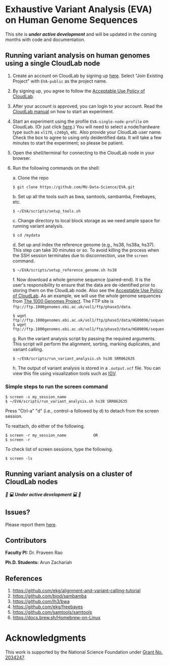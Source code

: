 # Exhaustive Variant Analysis (EVA) on Human Genome Sequences

This site is ***under active development*** and will be updated in the coming months with code and documentation.

## Running variant analysis on human genomes using a single CloudLab node

1. Create an account on CloudLab by signing up [here](https://cloudlab.us/signup.php).  Select "Join Existing Project" with `EVA-public` as the project name.
2. By signing up, you agree to follow the [Acceptable Use Policy of CloudLab](https://cloudlab.us/aup.php).
3. After your account is approved, you can login to your account. Read the [CloudLab manual](http://docs.cloudlab.us/) on how to start an experiment.
4. Start an experiment using the profile `EVA-single-node-profile` on CloudLab. (Or just click [here](https://www.cloudlab.us/p/8d74b0b9-bfd5-11ea-b1eb-e4434b2381fc).)
You will need to select a node/hardware type such as `xl170`, `c240g5`, etc. Also provide your CloudLab user name. Check the box to agree to using only deidentified data.
It will take a few minutes to start the experiment; so please be patient.

5. Open the shell/terminal for connecting to the CloudLab node in your browser.
6. Run the following commands on the shell:

    a. Clone the repo

       $ git clone https://github.com/MU-Data-Science/EVA.git

    b. Set up all the tools such as bwa, samtools, sambamba, Freebayes, etc.

       $ ~/EVA/scripts/setup_tools.sh

    c. Change directory to local block storage as we need ample space for running variant analysis.

       $ cd /mydata

    d. Set up and index the reference genome (e.g., hs38, hs38a, hs37). This step can take 30 minutes or so. To avoid killing the process when the SSH session terminates due to disconnection, use the `screen` command.

       $ ~/EVA/scripts/setup_reference_genome.sh hs38

    f. Now download a whole genome sequence (paired-end). It is the user's responsibility to ensure that the data are de-identified prior to storing them on the CloudLab node. Also see the [Acceptable Use Policy of CloudLab](https://cloudlab.us/aup.php). As an example, we will use the whole genome sequences from [The 1000 Genomes Project](https://www.internationalgenome.org/). The FTP site is `ftp://ftp.1000genomes.ebi.ac.uk/vol1/ftp/phase3/data`.

       $ wget ftp://ftp.1000genomes.ebi.ac.uk/vol1/ftp/phase3/data/HG00096/sequence_read/SRR062635_1.filt.fastq.gz
       $ wget ftp://ftp.1000genomes.ebi.ac.uk/vol1/ftp/phase3/data/HG00096/sequence_read/SRR062635_2.filt.fastq.gz

    g. Run the variant analysis script by passing the required arguments. This script will perform the alignment, sorting, marking duplicates, and variant calling.

       $ ~/EVA/scripts/run_variant_analysis.sh hs38 SRR062635

    h. The output of variant analysis is stored in a `.output.vcf` file. You can view this file using visualization tools such as [IGV](https://software.broadinstitute.org/software/igv/download).

### Simple steps to run the screen command

    $ screen -s my_session_name
    $ ~/EVA/scripts/run_variant_analysis.sh hs38 SRR062635

   Press "Ctrl-a" "d" (i.e., control-a followed by d) to detach from the screen session.

   To reattach, do either of the following.

    $ screen -r my_session_name            OR
    $ screen -r

   To check list of screen sessions, type the following.

    $ screen -ls

## Running variant analysis on a cluster of CloudLab nodes

***🚧 💻 Under active development 💻 🚧***

## Issues?

Please report them [here](https://github.com/MU-Data-Science/EVA/issues).

## Contributors

**Faculty PI:** Dr. Praveen Rao

**Ph.D. Students:** Arun Zachariah

## References
1. https://github.com/ekg/alignment-and-variant-calling-tutorial
2. https://github.com/biod/sambamba
3. https://github.com/lh3/bwa
4. https://github.com/ekg/freebayes
5. https://github.com/samtools/samtools
6. https://docs.brew.sh/Homebrew-on-Linux

# Acknowledgments

This work is supported by the National Science Foundation under [Grant No. 2034247](https://nsf.gov/awardsearch/showAward?AWD_ID=2034247).

